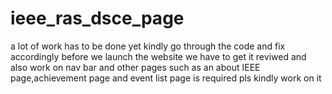 # ieee_ras_dsce_page
a lot of work has to be done yet
kindly go through the code and fix accordingly
before we launch the website we have to get it reviwed
and also work on nav bar
and other pages such as an about IEEE page,achievement page and event list page is required
pls kindly work on it 
